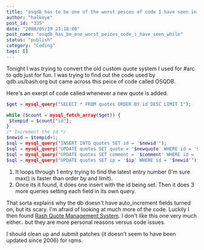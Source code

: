 ```yaml
---
title: "osqdb has to be one of the worst peices of code I have seen in a while."
author: "halkeye"
post_id: "335"
date: "2008/05/19 23:18:00"
post_name: "osqdb_has_be_one_worst_peices_code_i_have_seen_while"
status: "publish"
category: "Coding"
tags: []
---
```


Tonight I was trying to convert the old custom quote system I used for #arc to qdb just for fun. I was trying to find out the code used by qdb.us/bash.org but came across this peice of code called OSQDB.

Here's an exerpt of code called whenever a new quote is added.
```php
$get = mysql_query("SELECT * FROM quotes ORDER BY id DESC LIMIT 1");

while ($count = mysql_fetch_array($get)) {
 $tempid = $count["id"];
}
/* Increment the id */
$newid = $tempid+1;
$sql = mysql_query("INSERT INTO quotes SET id = '$newid'");
$sql = mysql_query("UPDATE quotes SET quote = '$newquote' WHERE id = '$newid'");
$sql = mysql_query("UPDATE quotes SET comment = '$comment' WHERE id = '$newid'");
$sql = mysql_query("UPDATE quotes SET ip = '$ip' WHERE id = '$newid'");
```

1) It loops through 1 entry trying to find the latest entry number (I'm sure max() is faster than order by and limit).
2) Once its it found, it does one insert with the id being set. Then it does 3 more queries setting each field in its own query.

That sorta explains why the db doesn't have auto_increment fields turned on, but its scary. I'm afraid of looking at much more of the code. Luckily I then found [Rash Quote Management System](https://sourceforge.net/projects/rqms/). I don't like this one very much either.. but they are more personal reasons versus code issues.

I should clean up and submit patches (it doesn't seem to have been updated since 2006) for rqms.
